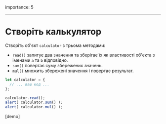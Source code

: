 importance: 5

---

# Створіть калькулятор

Створіть об'єкт `calculator` з трьома методами:

- `read()` запитує два значення та зберігає їх як властивості об'єкта з іменами `a` та `b` відповідно.
- `sum()` повертає суму збережених значень.
- `mul()` множить збережені значення і повертає результат.

```js
let calculator = {
  // ... ваш код ...
};

calculator.read();
alert( calculator.sum() );
alert( calculator.mul() );
```

[demo]
